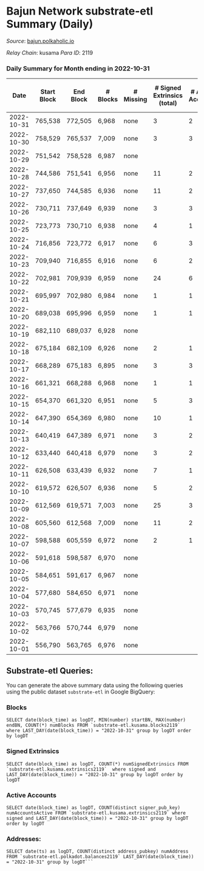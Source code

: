 # Bajun Network substrate-etl Summary (Daily)

_Source_: [bajun.polkaholic.io](https://bajun.polkaholic.io)

*Relay Chain*: kusama
*Para ID*: 2119



### Daily Summary for Month ending in 2022-10-31


| Date | Start Block | End Block | # Blocks | # Missing | # Signed Extrinsics (total) | # Active Accounts | # Addresses with Balances | # Events | # Transfers | # XCM Transfers In | # XCM Transfers Out |
| ---- | ----------- | --------- | -------- | --------- | --------------------------- | ----------------- | ------------------------- | -------- | ----------- | ------------------ | ------------------- |
| 2022-10-31 | 765,538 | 772,505 | 6,968 | none  | 3 | 2 | 3,285 | 13,958 | 1  |   |   |
| 2022-10-30 | 758,529 | 765,537 | 7,009 | none  | 3 | 3 |  | 14,042 | 1  |   |   |
| 2022-10-29 | 751,542 | 758,528 | 6,987 | none  |  |  |  | 13,981 |   |   |   |
| 2022-10-28 | 744,586 | 751,541 | 6,956 | none  | 11 | 2 |  | 13,982 |   |   |   |
| 2022-10-27 | 737,650 | 744,585 | 6,936 | none  | 11 | 2 |  | 13,948 | 3  |   |   |
| 2022-10-26 | 730,711 | 737,649 | 6,939 | none  | 3 | 3 |  | 13,902 | 2  |   |   |
| 2022-10-25 | 723,773 | 730,710 | 6,938 | none  | 4 | 1 |  | 13,907 | 2  |   |   |
| 2022-10-24 | 716,856 | 723,772 | 6,917 | none  | 6 | 3 |  | 13,876 | 1  |   |   |
| 2022-10-23 | 709,940 | 716,855 | 6,916 | none  | 6 | 2 |  | 13,872 |   |   |   |
| 2022-10-22 | 702,981 | 709,939 | 6,959 | none  | 24 | 6 |  | 14,075 | 5  |   |   |
| 2022-10-21 | 695,997 | 702,980 | 6,984 | none  | 1 | 1 |  | 13,980 | 1  |   |   |
| 2022-10-20 | 689,038 | 695,996 | 6,959 | none  | 1 | 1 |  | 13,928 |   |   |   |
| 2022-10-19 | 682,110 | 689,037 | 6,928 | none  |  |  |  | 13,860 |   |   |   |
| 2022-10-18 | 675,184 | 682,109 | 6,926 | none  | 2 | 1 |  | 13,871 | 2  |   |   |
| 2022-10-17 | 668,289 | 675,183 | 6,895 | none  | 3 | 3 |  | 13,816 | 2  |   |   |
| 2022-10-16 | 661,321 | 668,288 | 6,968 | none  | 1 | 1 |  | 13,948 | 1  |   |   |
| 2022-10-15 | 654,370 | 661,320 | 6,951 | none  | 5 | 3 |  | 13,943 | 3  |   |   |
| 2022-10-14 | 647,390 | 654,369 | 6,980 | none  | 10 | 1 |  | 14,044 | 10  |   |   |
| 2022-10-13 | 640,419 | 647,389 | 6,971 | none  | 3 | 2 |  | 13,968 | 2  |   |   |
| 2022-10-12 | 633,440 | 640,418 | 6,979 | none  | 3 | 2 |  | 13,990 | 1  |   |   |
| 2022-10-11 | 626,508 | 633,439 | 6,932 | none  | 7 | 1 |  | 13,913 | 2  |   |   |
| 2022-10-10 | 619,572 | 626,507 | 6,936 | none  | 5 | 2 |  | 13,906 |   |   |   |
| 2022-10-09 | 612,569 | 619,571 | 7,003 | none  | 25 | 3 |  | 19,977 | 1,153  |   |   |
| 2022-10-08 | 605,560 | 612,568 | 7,009 | none  | 11 | 2 |  | 30,798 | 4,174  |   |   |
| 2022-10-07 | 598,588 | 605,559 | 6,972 | none  | 2 | 1 |  | 13,964 | 1  |   |   |
| 2022-10-06 | 591,618 | 598,587 | 6,970 | none  |  |  |  | 13,944 |   |   |   |
| 2022-10-05 | 584,651 | 591,617 | 6,967 | none  |  |  |  | 13,938 |   |   |   |
| 2022-10-04 | 577,680 | 584,650 | 6,971 | none  |  |  |  | 13,946 |   |   |   |
| 2022-10-03 | 570,745 | 577,679 | 6,935 | none  |  |  |  | 13,873 |   |   |   |
| 2022-10-02 | 563,766 | 570,744 | 6,979 | none  |  |  |  | 13,962 |   |   |   |
| 2022-10-01 | 556,790 | 563,765 | 6,976 | none  |  |  |  | 13,956 |   |   |   |

## Substrate-etl Queries:
You can generate the above summary data using the following queries using the public dataset `substrate-etl` in Google BigQuery:


### Blocks
```
SELECT date(block_time) as logDT, MIN(number) startBN, MAX(number) endBN, COUNT(*) numBlocks FROM `substrate-etl.kusama.blocks2119`  where LAST_DAY(date(block_time)) = "2022-10-31" group by logDT order by logDT
```


### Signed Extrinsics
```
SELECT date(block_time) as logDT, COUNT(*) numSignedExtrinsics FROM `substrate-etl.kusama.extrinsics2119`  where signed and LAST_DAY(date(block_time)) = "2022-10-31" group by logDT order by logDT
```


### Active Accounts
```
SELECT date(block_time) as logDT, COUNT(distinct signer_pub_key) numAccountsActive FROM `substrate-etl.kusama.extrinsics2119` where signed and LAST_DAY(date(block_time)) = "2022-10-31" group by logDT order by logDT
```


### Addresses:
```
SELECT date(ts) as logDT, COUNT(distinct address_pubkey) numAddress FROM `substrate-etl.polkadot.balances2119` LAST_DAY(date(block_time)) = "2022-10-31" group by logDT```


